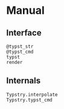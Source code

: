 
# Manual

## Interface

```@docs
@typst_str
@typst_cmd
typst
render
```

## Internals

```@docs
Typstry.interpolate
Typstry.typst_cmd
```
